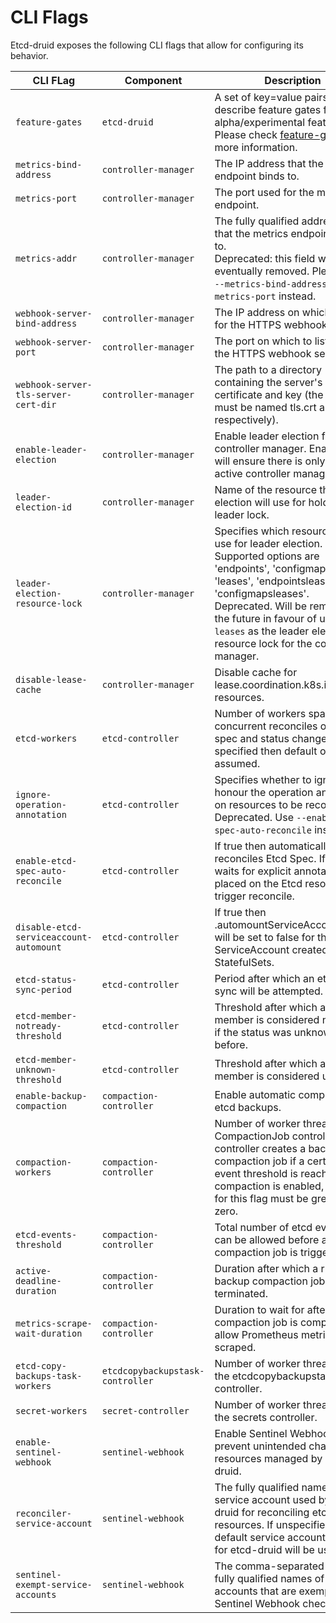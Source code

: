 # CLI Flags

Etcd-druid exposes the following CLI flags that allow for configuring its behavior.

| CLI FLag                                | Component                        | Description                                                                                                                                                                                                                                                                                                     | Default                        |
|-----------------------------------------|----------------------------------|-----------------------------------------------------------------------------------------------------------------------------------------------------------------------------------------------------------------------------------------------------------------------------------------------------------------|--------------------------------|
| `feature-gates`                         | `etcd-druid`                     | A set of key=value pairs that describe feature gates for alpha/experimental features. Please check [feature-gates](feature-gates.md) for more information.                                                                                                                                                      | `""`                           |
| `metrics-bind-address`                  | `controller-manager`             | The IP address that the metrics endpoint binds to.                                                                                                                                                                                                                                                              | `""`                           |
| `metrics-port`                          | `controller-manager`             | The port used for the metrics endpoint.                                                                                                                                                                                                                                                                         | `8080`                         |
| `metrics-addr`                          | `controller-manager`             | The fully qualified address:port that the metrics endpoint binds to.<br />Deprecated: this field will be eventually removed. Please use `--metrics-bind-address` and --`metrics-port` instead.                                                                                                                  | `":8080"`                      |
| `webhook-server-bind-address`           | `controller-manager`             | The IP address on which to listen for the HTTPS webhook server.                                                                                                                                                                                                                                                 | `""`                           |
| `webhook-server-port`                   | `controller-manager`             | The port on which to listen for the HTTPS webhook server.                                                                                                                                                                                                                                                       | `9443`                         |
| `webhook-server-tls-server-cert-dir`    | `controller-manager`             | The path to a directory containing the server's TLS certificate and key (the files must be named tls.crt and tls.key respectively).                                                                                                                                                                             | `"/etc/webhook-server-tls"`    |
| `enable-leader-election`                | `controller-manager`             | Enable leader election for controller manager. Enabling this will ensure there is only one active controller manager.                                                                                                                                                                                           | `false`                        |
| `leader-election-id`                    | `controller-manager`             | Name of the resource that leader election will use for holding the leader lock.                                                                                                                                                                                                                                 | `"druid-leader-election"`      |
| `leader-election-resource-lock`         | `controller-manager`             | Specifies which resource type to use for leader election. Supported options are 'endpoints', 'configmaps', 'leases', 'endpointsleases' and 'configmapsleases'.<br />Deprecated. Will be removed in the future in favour of using only `leases` as the leader election resource lock for the controller manager. | `"leases"`                     |
| `disable-lease-cache`                   | `controller-manager`             | Disable cache for lease.coordination.k8s.io resources.                                                                                                                                                                                                                                                          | `false`                        |
| `etcd-workers`                          | `etcd-controller`                | Number of workers spawned for concurrent reconciles of etcd spec and status changes. If not specified then default of 3 is assumed.                                                                                                                                                                             | `3`                            |
| `ignore-operation-annotation`           | `etcd-controller`                | Specifies whether to ignore or honour the operation annotation on resources to be reconciled.<br />Deprecated. Use `--enable-etcd-spec-auto-reconcile` instead.                                                                                                                                                 | `false`                        |
| `enable-etcd-spec-auto-reconcile`       | `etcd-controller`                | If true then automatically reconciles Etcd Spec. If false waits for explicit annotation to be placed on the Etcd resource to trigger reconcile.                                                                                                                                                                 | `false`                        |
| `disable-etcd-serviceaccount-automount` | `etcd-controller`                | If true then .automountServiceAccountToken will be set to false for the ServiceAccount created for etcd StatefulSets.                                                                                                                                                                                           | `false`                        |
| `etcd-status-sync-period`               | `etcd-controller`                | Period after which an etcd status sync will be attempted.                                                                                                                                                                                                                                                       | `15s`                          |
| `etcd-member-notready-threshold`        | `etcd-controller`                | Threshold after which an etcd member is considered not ready if the status was unknown before.                                                                                                                                                                                                                  | `5m`                           |
| `etcd-member-unknown-threshold`         | `etcd-controller`                | Threshold after which an etcd member is considered unknown.                                                                                                                                                                                                                                                     | `1m`                           |
| `enable-backup-compaction`              | `compaction-controller`          | Enable automatic compaction of etcd backups.                                                                                                                                                                                                                                                                    | `false`                        |
| `compaction-workers`                    | `compaction-controller`          | Number of worker threads of the CompactionJob controller. The controller creates a backup compaction job if a certain etcd event threshold is reached. If compaction is enabled, the value for this flag must be greater than zero.                                                                             | `3`                            |
| `etcd-events-threshold`                 | `compaction-controller`          | Total number of etcd events that can be allowed before a backup compaction job is triggered.                                                                                                                                                                                                                    | `1000000`                      |
| `active-deadline-duration`              | `compaction-controller`          | Duration after which a running backup compaction job will be terminated.                                                                                                                                                                                                                                        | `3h`                           |
| `metrics-scrape-wait-duration`          | `compaction-controller`          | Duration to wait for after compaction job is completed, to allow Prometheus metrics to be scraped.                                                                                                                                                                                                              | `0s`                           |
| `etcd-copy-backups-task-workers`        | `etcdcopybackupstask-controller` | Number of worker threads for the etcdcopybackupstask controller.                                                                                                                                                                                                                                                | `3`                            |
| `secret-workers`                        | `secret-controller`              | Number of worker threads for the secrets controller.                                                                                                                                                                                                                                                            | `10`                           |
| `enable-sentinel-webhook`               | `sentinel-webhook`               | Enable Sentinel Webhook to prevent unintended changes to resources managed by etcd-druid.                                                                                                                                                                                                                       | `false`                        |
| `reconciler-service-account`            | `sentinel-webhook`               | The fully qualified name of the service account used by etcd-druid for reconciling etcd resources. If unspecified, the default service account mounted for etcd-druid will be used.                                                                                                                             | `<etcd-druid-service-account>` |
| `sentinel-exempt-service-accounts`      | `sentinel-webhook`               | The comma-separated list of fully qualified names of service accounts that are exempt from Sentinel Webhook checks.                                                                                                                                                                                             | `""`                           |
